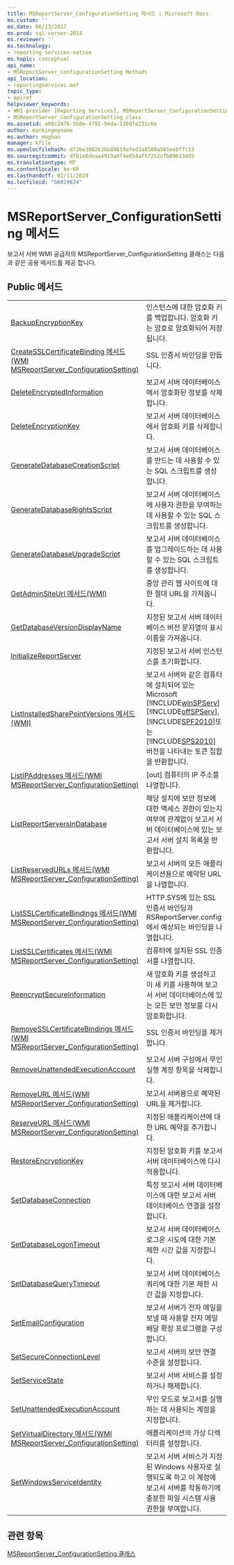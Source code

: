 ```yaml
---
title: MSReportServer_ConfigurationSetting 메서드 | Microsoft Docs
ms.custom: ''
ms.date: 06/13/2017
ms.prod: sql-server-2014
ms.reviewer: ''
ms.technology:
- reporting-services-native
ms.topic: conceptual
api_name:
- MSReportServer_ConfigurationSetting Methods
api_location:
- reportingservices.mof
topic_type:
- apiref
helpviewer_keywords:
- WMI provider [Reporting Services], MSReportServer_ConfigurationSetting class
- MSReportServer_ConfigurationSetting class
ms.assetid: a08c2476-5b8e-4792-94da-1360fe231c6e
author: markingmyname
ms.author: maghan
manager: kfile
ms.openlocfilehash: d726e3982636b89819afed3a8500a581eebffc13
ms.sourcegitcommit: dfb1e6deaa4919a0f4e654af57252cfb09613dd5
ms.translationtype: MT
ms.contentlocale: ko-KR
ms.lasthandoff: 02/11/2019
ms.locfileid: "56019624"
---
```

# <a name="msreportserverconfigurationsetting-methods"></a>MSReportServer_ConfigurationSetting 메서드
  보고서 서버 WMI 공급자의 MSReportServer_ConfigurationSetting 클래스는 다음과 같은 공용 메서드를 제공 합니다.  
  
## <a name="public-methods"></a>Public 메서드  
  
|||  
|-|-|  
|[BackupEncryptionKey](configurationsetting-method-backupencryptionkey.md)|인스턴스에 대한 암호화 키를 백업합니다. 암호화 키는 암호로 암호화되어 저장됩니다.|  
|[CreateSSLCertificateBinding 메서드&#40;WMI MSReportServer_ConfigurationSetting&#41;](configurationsetting-method-createsslcertificatebinding.md)|SSL 인증서 바인딩을 만듭니다.|  
|[DeleteEncryptedInformation](configurationsetting-method-deleteencryptedinformation.md)|보고서 서버 데이터베이스에서 암호화된 정보를 삭제합니다.|  
|[DeleteEncryptionKey](configurationsetting-method-deleteencryptionkey.md)|보고서 서버 데이터베이스에서 암호화 키를 삭제합니다.|  
|[GenerateDatabaseCreationScript](configurationsetting-method-generatedatabasecreationscript.md)|보고서 서버 데이터베이스를 만드는 데 사용할 수 있는 SQL 스크립트를 생성합니다.|  
|[GenerateDatabaseRightsScript](configurationsetting-method-generatedatabaserightsscript.md)|보고서 서버 데이터베이스에 사용자 권한을 부여하는 데 사용할 수 있는 SQL 스크립트를 생성합니다.|  
|[GenerateDatabaseUpgradeScript](configurationsetting-method-generatedatabaseupgradescript.md)|보고서 서버 데이터베이스를 업그레이드하는 데 사용할 수 있는 SQL 스크립트를 생성합니다.|  
|[GetAdminSiteUrl 메서드&#40;WMI&#41;](configurationsetting-method-getadminsiteurl.md)|중앙 관리 웹 사이트에 대한 절대 URL을 가져옵니다.|  
|[GetDatabaseVersionDisplayName](configurationsetting-method-getdatabaseversiondisplayname.md)|지정된 보고서 서버 데이터베이스 버전 문자열의 표시 이름을 가져옵니다.|  
|[InitializeReportServer](configurationsetting-method-initializereportserver.md)|지정된 보고서 서버 인스턴스를 초기화합니다.|  
|[ListInstalledSharePointVersions 메서드&#40;WMI&#41;](configurationsetting-method-listinstalledsharepointversions.md)|보고서 서버와 같은 컴퓨터에 설치되어 있는 Microsoft [!INCLUDE[winSPServ](../../includes/winspserv-md.md)] [!INCLUDE[offSPServ](../../includes/offspserv-md.md)], [!INCLUDE[SPF2010](../../includes/spf2010-md.md)]또는 [!INCLUDE[SPS2010](../../includes/sps2010-md.md)] 버전을 나타내는 토큰 집합을 반환합니다.|  
|[ListIPAddresses 메서드&#40;WMI MSReportServer_ConfigurationSetting&#41;](configurationsetting-method-listipaddresses.md)|[out] 컴퓨터의 IP 주소를 나열합니다.|  
|[ListReportServersInDatabase](configurationsetting-method-listreportserversindatabase.md)|해당 설치에 보안 정보에 대한 액세스 권한이 있는지 여부에 관계없이 보고서 서버 데이터베이스에 있는 보고서 서버 설치 목록을 반환합니다.|  
|[ListReservedURLs 메서드&#40;WMI MSReportServer_ConfigurationSetting&#41;](configurationsetting-method-listreservedurls.md)|보고서 서버의 모든 애플리케이션용으로 예약된 URL을 나열합니다.|  
|[ListSSLCertificateBindings 메서드&#40;WMI MSReportServer_ConfigurationSetting&#41;](configurationsetting-method-listsslcertificatebindings.md)|HTTP.SYS에 있는 SSL 인증서 바인딩과 RSReportServer.config에서 예상되는 바인딩을 나열합니다.|  
|[ListSSLCertificates 메서드&#40;WMI MSReportServer_ConfigurationSetting&#41;](configurationsetting-method-listsslcertificates.md)|컴퓨터에 설치된 SSL 인증서를 나열합니다.|  
|[ReencryptSecureInformation](configurationsetting-method-reencryptsecureinformation.md)|새 암호화 키를 생성하고 이 새 키를 사용하여 보고서 서버 데이터베이스에 있는 모든 보안 정보를 다시 암호화합니다.|  
|[RemoveSSLCertificateBindings 메서드&#40;WMI MSReportServer_ConfigurationSetting&#41;](configurationsetting-method-removesslcertificatebinding.md)|SSL 인증서 바인딩을 제거합니다.|  
|[RemoveUnattendedExecutionAccount](configurationsetting-method-removeunattendedexecutionaccount.md)|보고서 서버 구성에서 무인 실행 계정 항목을 삭제합니다.|  
|[RemoveURL 메서드&#40;WMI MSReportServer_ConfigurationSetting&#41;](configurationsetting-method-removeurl.md)|보고서 서버용으로 예약된 URL을 제거합니다.|  
|[ReserveURL 메서드&#40;WMI MSReportServer_ConfigurationSetting&#41;](configurationsetting-method-reserveurl.md)|지정된 애플리케이션에 대한 URL 예약을 추가합니다.|  
|[RestoreEncryptionKey](configurationsetting-method-restoreencryptionkey.md)|지정된 암호화 키를 보고서 서버 데이터베이스에 다시 적용합니다.|  
|[SetDatabaseConnection](configurationsetting-method-setdatabaseconnection.md)|특정 보고서 서버 데이터베이스에 대한 보고서 서버 데이터베이스 연결을 설정합니다.|  
|[SetDatabaseLogonTimeout](configurationsetting-method-setdatabaselogontimeout.md)|보고서 서버 데이터베이스 로그온 시도에 대한 기본 제한 시간 값을 지정합니다.|  
|[SetDatabaseQueryTimeout](configurationsetting-method-setdatabasequerytimeout.md)|보고서 서버 데이터베이스 쿼리에 대한 기본 제한 시간 값을 지정합니다.|  
|[SetEmailConfiguration](configurationsetting-method-setemailconfiguration.md)|보고서 서버가 전자 메일을 보낼 때 사용할 전자 메일 배달 확장 프로그램을 구성합니다.|  
|[SetSecureConnectionLevel](configurationsetting-method-setsecureconnectionlevel.md)|보고서 서버의 보안 연결 수준을 설정합니다.|  
|[SetServiceState](configurationsetting-method-setservicestate.md)|보고서 서버 서비스를 설정하거나 해제합니다.|  
|[SetUnattendedExecutionAccount](configurationsetting-method-setunattendedexecutionaccount.md)|무인 모드로 보고서를 실행하는 데 사용되는 계정을 지정합니다.|  
|[SetVirtualDirectory 메서드&#40;WMI MSReportServer_ConfigurationSetting&#41;](configurationsetting-method-setvirtualdirectory.md)|애플리케이션의 가상 디렉터리를 설정합니다.|  
|[SetWindowsServiceIdentity](configurationsetting-method-setwindowsserviceidentity.md)|보고서 서버 서비스가 지정된 Windows 사용자로 실행되도록 하고 이 계정에 보고서 서버를 작동하기에 충분한 파일 시스템 사용 권한을 부여합니다.|  
  
## <a name="see-also"></a>관련 항목  
 [MSReportServer_ConfigurationSetting 클래스](msreportserver-configurationsetting-class.md)  
  
  
